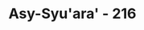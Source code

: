 ---
title: "Asy-Syu'ara' - 216"
no: 216
arabic_no: ٢١٦
ayah: فَاِنْ عَصَوْكَ فَقُلْ اِنِّيْ بَرِيْۤءٌ مِّمَّا تَعْمَلُوْنَ ۚ 
translation: "Kemudian jika mereka mendurhakaimu maka katakanlah (Muhammad), “Sesungguhnya aku tidak bertanggung jawab terhadap apa yang kamu kerjakan.”"
tafsir: "Allah memberi petunjuk kepada Nabi Muhammad dalam melakukan dakwahnya, yaitu jika keluarga dekat, karib kerabat tidak mengindahkan seruannya, hendaklah ia mengatakan kepada mereka bahwa ia berlepas diri dari kedurhakaan dan keingkaran mereka. Allah mengancam sikap dan tindakan mereka itu dengan azab yang sangat pedih sebagai balasan dari perbuatan mereka. Tidak seorang pun yang dapat melepaskan diri dari azab Allah pada hari akhirat. Harta, anak, dan keluarga tidak lagi berguna sedikit pun untuk melepaskan diri dari azab Allah. Hanya orang yang menghadap Allah dengan iman dan amal salehlah yang dapat terhindar dari azab Allah."
---